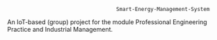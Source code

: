                                        Smart-Energy-Management-System

An IoT-based (group) project for the module Professional Engineering Practice and Industrial Management.

